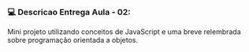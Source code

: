 ### :computer: Descricao Entrega Aula - 02:
<p>Mini projeto utilizando conceitos de JavaScript e uma breve relembrada sobre programação orientada a objetos.</p>
